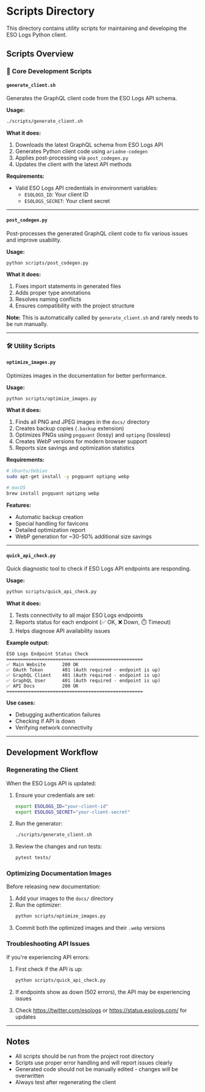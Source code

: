 # Scripts Directory

This directory contains utility scripts for maintaining and developing the ESO Logs Python client.

## Scripts Overview

### 🔧 Core Development Scripts

#### `generate_client.sh`
Generates the GraphQL client code from the ESO Logs API schema.

**Usage:**
```bash
./scripts/generate_client.sh
```

**What it does:**
1. Downloads the latest GraphQL schema from ESO Logs API
2. Generates Python client code using `ariadne-codegen`
3. Applies post-processing via `post_codegen.py`
4. Updates the client with the latest API methods

**Requirements:**
- Valid ESO Logs API credentials in environment variables:
  - `ESOLOGS_ID`: Your client ID
  - `ESOLOGS_SECRET`: Your client secret

---

#### `post_codegen.py`
Post-processes the generated GraphQL client code to fix various issues and improve usability.

**Usage:**
```bash
python scripts/post_codegen.py
```

**What it does:**
1. Fixes import statements in generated files
2. Adds proper type annotations
3. Resolves naming conflicts
4. Ensures compatibility with the project structure

**Note:** This is automatically called by `generate_client.sh` and rarely needs to be run manually.

---

### 🛠️ Utility Scripts

#### `optimize_images.py`
Optimizes images in the documentation for better performance.

**Usage:**
```bash
python scripts/optimize_images.py
```

**What it does:**
1. Finds all PNG and JPEG images in the `docs/` directory
2. Creates backup copies (`.backup` extension)
3. Optimizes PNGs using `pngquant` (lossy) and `optipng` (lossless)
4. Creates WebP versions for modern browser support
5. Reports size savings and optimization statistics

**Requirements:**
```bash
# Ubuntu/Debian
sudo apt-get install -y pngquant optipng webp

# macOS
brew install pngquant optipng webp
```

**Features:**
- Automatic backup creation
- Special handling for favicons
- Detailed optimization report
- WebP generation for ~30-50% additional size savings

---

#### `quick_api_check.py`
Quick diagnostic tool to check if ESO Logs API endpoints are responding.

**Usage:**
```bash
python scripts/quick_api_check.py
```

**What it does:**
1. Tests connectivity to all major ESO Logs endpoints
2. Reports status for each endpoint (✅ OK, ❌ Down, ⏱️ Timeout)
3. Helps diagnose API availability issues

**Example output:**
```
ESO Logs Endpoint Status Check
==================================================
✅ Main Website      200 OK
✅ OAuth Token       401 (Auth required - endpoint is up)
✅ GraphQL Client    401 (Auth required - endpoint is up)
✅ GraphQL User      401 (Auth required - endpoint is up)
✅ API Docs          200 OK
==================================================
```

**Use cases:**
- Debugging authentication failures
- Checking if API is down
- Verifying network connectivity

---

## Development Workflow

### Regenerating the Client

When the ESO Logs API is updated:

1. Ensure your credentials are set:
   ```bash
   export ESOLOGS_ID="your-client-id"
   export ESOLOGS_SECRET="your-client-secret"
   ```

2. Run the generator:
   ```bash
   ./scripts/generate_client.sh
   ```

3. Review the changes and run tests:
   ```bash
   pytest tests/
   ```

### Optimizing Documentation Images

Before releasing new documentation:

1. Add your images to the `docs/` directory
2. Run the optimizer:
   ```bash
   python scripts/optimize_images.py
   ```
3. Commit both the optimized images and their `.webp` versions

### Troubleshooting API Issues

If you're experiencing API errors:

1. First check if the API is up:
   ```bash
   python scripts/quick_api_check.py
   ```

2. If endpoints show as down (502 errors), the API may be experiencing issues
3. Check https://twitter.com/esologs or https://status.esologs.com/ for updates

---

## Notes

- All scripts should be run from the project root directory
- Scripts use proper error handling and will report issues clearly
- Generated code should not be manually edited - changes will be overwritten
- Always test after regenerating the client
